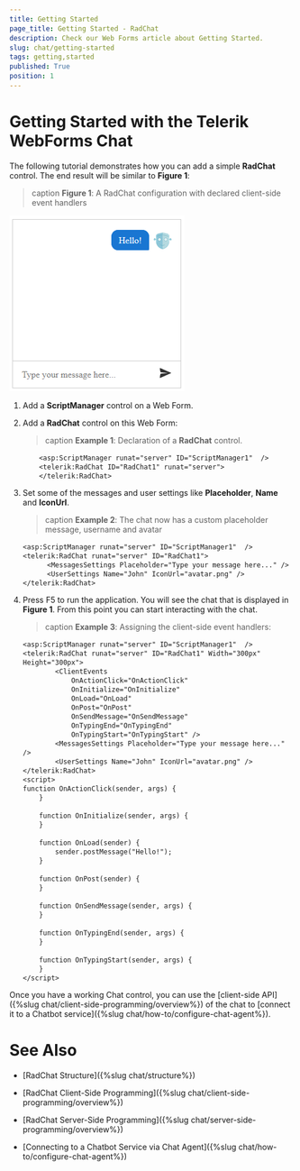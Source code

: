 ```yaml
---
title: Getting Started
page_title: Getting Started - RadChat
description: Check our Web Forms article about Getting Started.
slug: chat/getting-started
tags: getting,started
published: True
position: 1
---
```


# Getting Started with the Telerik WebForms Chat

The following tutorial demonstrates how you can add a simple **RadChat** control. The end result will be similar to **Figure 1**:

>caption **Figure 1**: A RadChat configuration with declared client-side event handlers

![chat-getting-started](images/chat-getting-started.png "WebForms Chat Getting Started")

1. Add a **ScriptManager** control on a Web Form.

1. Add a **RadChat** control on this Web Form: 
	
	>caption **Example 1**: Declaration of a **RadChat** control.

   	````ASP.NET
		<asp:ScriptManager runat="server" ID="ScriptManager1"  />
		<telerik:RadChat ID="RadChat1" runat="server">
		</telerik:RadChat>
	````

1. Set some of the messages and user settings like **Placeholder**, **Name** and **IconUrl**.

	>caption **Example 2**: The chat now has a custom placeholder message, username and avatar

	````ASP.NET
	<asp:ScriptManager runat="server" ID="ScriptManager1"  />
	<telerik:RadChat runat="server" ID="RadChat1">
      	  <MessagesSettings Placeholder="Type your message here..." />
      	  <UserSettings Name="John" IconUrl="avatar.png" />
	</telerik:RadChat>
	````

1. Press F5 to run the application. You will see the chat that is displayed in **Figure 1**. From this point you can start interacting with the chat.

	>caption **Example 3**: Assigning the client-side event handlers:
	
 	````ASP.NET
	<asp:ScriptManager runat="server" ID="ScriptManager1"  />
	<telerik:RadChat runat="server" ID="RadChat1" Width="300px" Height="300px">
	        <ClientEvents
	            OnActionClick="OnActionClick"
	            OnInitialize="OnInitialize"
	            OnLoad="OnLoad"
	            OnPost="OnPost"
	            OnSendMessage="OnSendMessage"
	            OnTypingEnd="OnTypingEnd"
	            OnTypingStart="OnTypingStart" />
	        <MessagesSettings Placeholder="Type your message here..." />
	        <UserSettings Name="John" IconUrl="avatar.png" />
	</telerik:RadChat>
	<script>
	function OnActionClick(sender, args) {    
    	}

	    function OnInitialize(sender, args) {    
	    }
	
	    function OnLoad(sender) {
	        sender.postMessage("Hello!");
	    }
	
	    function OnPost(sender) {    
	    }
	
	    function OnSendMessage(sender, args) {    
	    }

	    function OnTypingEnd(sender, args) {    
	    }
	
	    function OnTypingStart(sender, args) {    
	    }
  	</script>
	````

Once you have a working Chat control, you can use the [client-side API]({%slug chat/client-side-programming/overview%}) of the chat to [connect it to a Chatbot service]({%slug chat/how-to/configure-chat-agent%}).

# See Also

 * [RadChat Structure]({%slug chat/structure%})

 * [RadChat Client-Side Programming]({%slug chat/client-side-programming/overview%})
 
 * [RadChat Server-Side Programming]({%slug chat/server-side-programming/overview%})

 * [Connecting to a Chatbot Service via Chat Agent]({%slug chat/how-to/configure-chat-agent%}) 

 
